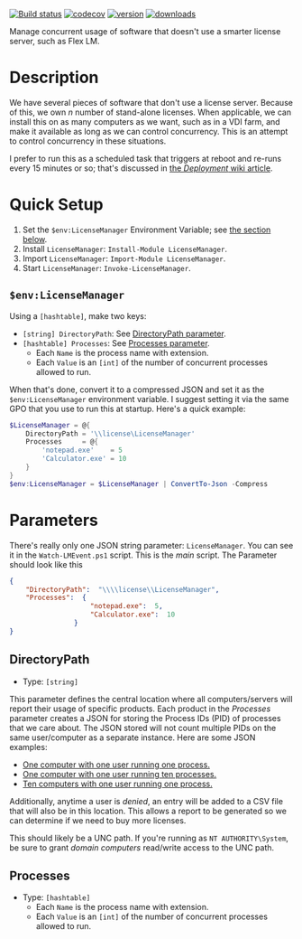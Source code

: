 [![Build status](https://ci.appveyor.com/api/projects/status/t3kx0sy41ouw7cry?svg=true)](https://ci.appveyor.com/project/VertigoRay/licensemanager)
[![codecov](https://codecov.io/gh/UNT-CAS/LicenseManager/branch/master/graph/badge.svg)](https://codecov.io/gh/UNT-CAS/LicenseManager)
[![version](https://img.shields.io/powershellgallery/v/licensemanager.svg)](https://www.powershellgallery.com/packages/licensemanager)
[![downloads](https://img.shields.io/powershellgallery/dt/licensemanager.svg?label=downloads)](https://www.powershellgallery.com/packages/licensemanager)

Manage concurrent usage of software that doesn't use a smarter license server, such as Flex LM.

# Description

We have several pieces of software that don't use a license server.
Because of this, we own *n* number of stand-alone licenses.
When applicable, we can install this on as many computers as we want, such as in a VDI farm, and make it available as long as we can control concurrency.
This is an attempt to control concurrency in these situations.

I prefer to run this as a scheduled task that triggers at reboot and re-runs every 15 minutes or so; that's discussed in [the *Deployment* wiki article](https://github.com/UNT-CAS/LicenseManager/wiki/Deployment).

# Quick Setup

1. Set the `$env:LicenseManager` Environment Variable; see [the section below](#envlicensemanager).
2. Install `LicenseManager`: `Install-Module LicenseManager`.
3. Import `LicenseManager`: `Import-Module LicenseManager`.
4. Start `LicenseManager`: `Invoke-LicenseManager`.

## `$env:LicenseManager`

Using a `[hashtable]`, make two keys:

- `[string] DirectoryPath`: See [DirectoryPath parameter](#directorypath).
- `[hashtable] Processes`: See [Processes parameter](#directorypath).
  - Each `Name` is the process name with extension.
  - Each  `Value` is an `[int]` of the number of concurrent processes allowed to run.

When that's done, convert it to a compressed JSON and set it as the `$env:LicenseManager` environment variable.
I suggest setting it via the same GPO that you use to run this at startup.
Here's a quick example:

```powershell
$LicenseManager = @{
    DirectoryPath = '\\license\LicenseManager'
    Processes     = @{
        'notepad.exe'    = 5
        'Calculator.exe' = 10
    }
}
$env:LicenseManager = $LicenseManager | ConvertTo-Json -Compress
```

# Parameters

There's really only one JSON string parameter: `LicenseManager`.
You can see it in the `Watch-LMEvent.ps1` script.
This is the *main* script.
The Parameter should look like this

```json
{
    "DirectoryPath":  "\\\\license\\LicenseManager",
    "Processes":  {
                    "notepad.exe":  5,
                    "Calculator.exe":  10
                }
}
```

## DirectoryPath

- Type: `[string]`

This parameter defines the central location where all computers/servers will report their usage of specific products.
Each product in the *Processes* parameter creates a JSON for storing the Process IDs (PID) of processes that we care about.
The JSON stored will not count multiple PIDs on the same user/computer as a separate instance.
Here are some JSON examples:

- [One computer with one user running one process.](https://github.com/UNT-CAS/LicenseManager/blob/437a98297327b1b98659e0be484a4e39c4b4fe29/Examples/Assert-LMEntry.Process_ID_Additional_Added.psd1#L20-L27)
- [One computer with one user running ten processes.](https://github.com/UNT-CAS/LicenseManager/blob/437a98297327b1b98659e0be484a4e39c4b4fe29/Examples/Assert-LMEntry.Process_ID_x10.psd1#L20-L27)
- [Ten computers with one user running one process.](https://github.com/UNT-CAS/LicenseManager/blob/437a98297327b1b98659e0be484a4e39c4b4fe29/Examples/Add-LMEntry.Processes_x10.psd1#L16-L88)

Additionally, anytime a user is *denied*, an entry will be added to a CSV file that will also be in this location.
This allows a report to be generated so we can determine if we need to buy more licenses.

This should likely be a UNC path.
If you're running as `NT AUTHORITY\System`, be sure to grant *domain computers* read/write access to the UNC path.

## Processes

- Type: `[hashtable]`
  - Each `Name` is the process name with extension.
  - Each  `Value` is an `[int]` of the number of concurrent processes allowed to run.